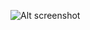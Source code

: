 <!--
Dev workflow hre
-->

![Alt screenshot](https://cloud.githubusercontent.com/assets/757408/4746915/e2e8f6ec-5a51-11e4-9d51-638edde1993a.png)
